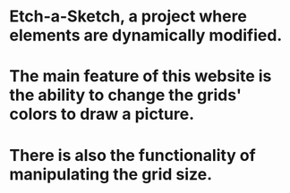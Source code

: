# Etch-a-Sketch, a project where elements are dynamically modified.
# The main feature of this website is the ability to change the grids' colors to draw a picture.
# There is also the functionality of manipulating the grid size. 
